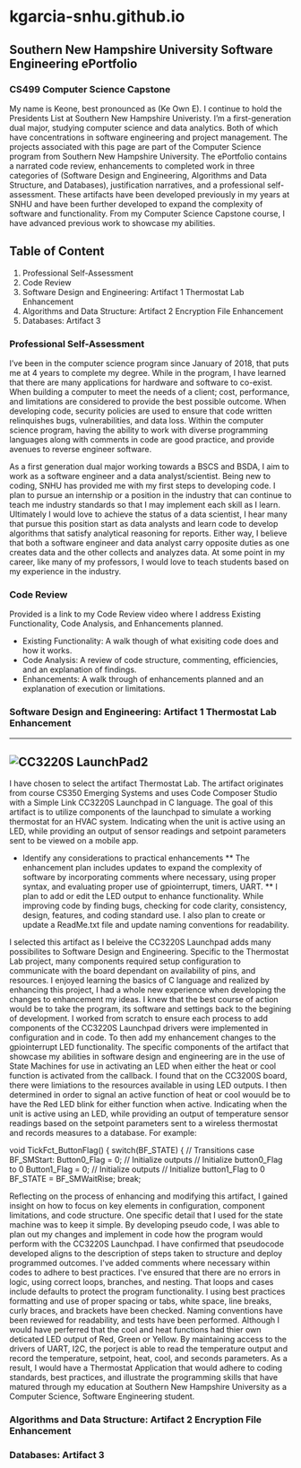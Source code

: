 # kgarcia-snhu.github.io

## Southern New Hampshire University Software Engineering ePortfolio

### CS499 Computer Science Capstone
My name is Keone, best pronounced as (Ke Own E). I continue to hold the Presidents List at Southern New Hampshire Univeristy. I’m a first-generation dual major, studying computer science and data analytics. Both of which have concentrations in software engineering and project management. The projects associated with this page are part of the Computer Science program from Southern New Hampshire University. The ePortfolio contains a narrated code review, enhancements to completed work in three categories of (Software Design and Engineering, Algorithms and Data Structure, and Databases), justification narratives, and a professional self-assessment. These artifacts have been developed previously in my years at SNHU and have been further developed to expand the complexity of software and functionality. From my Computer Science Capstone course, I have advanced previous work to showcase my abilities.  

## Table of Content
1. Professional Self-Assessment
2. Code Review
3. Software Design and Engineering: Artifact 1 Thermostat Lab Enhancement
4. Algorithms and Data Structure: Artifact 2 Encryption File Enhancement
5. Databases: Artifact 3 

### Professional Self-Assessment

I’ve been in the computer science program since January of 2018, that puts me at 4 years to complete my degree. While in the program, I have learned that there are many applications for hardware and software to co-exist. When building a computer to meet the needs of a client; cost, performance, and limitations are considered to provide the best possible outcome. When developing code, security policies are used to ensure that code written relinquishes bugs, vulnerabilities, and data loss. Within the computer science program, having the ability to work with diverse programming languages along with comments in code are good practice, and provide avenues to reverse engineer software.

As a first generation dual major working towards a BSCS and BSDA, I aim to work as a software engineer and a data analyst/scientist. Being new to coding, SNHU has provided me with my first steps to developing code. I plan to pursue an internship or a position in the industry that can continue to teach me industry standards so that I may implement each skill as I learn. Ultimately I would love to achieve the status of a data scientist, I hear many that pursue this position start as data analysts and learn code to develop algorithms that satisfy analytical reasoning for reports. Either way, I believe that both a software engineer and data analyst carry opposite duties as one creates data and the other collects and analyzes data. At some point in my career, like many of my professors, I would love to teach students based on my experience in the industry.

### Code Review

Provided is a link to my Code Review video where I address Existing Functionality, Code Analysis, and Enhancements planned.
* Existing Functionality: A walk though of what exisiting code does and how it works.
* Code Analysis: A review of code structure, commenting, efficiencies, and an explanation of findings.
* Enhancements: A walk through of enhancements planned and an explanation of execution or limitations.

### Software Design and Engineering: Artifact 1 Thermostat Lab Enhancement
--------------------------------------------------------------------------------
![CC3220S LaunchPad2](https://user-images.githubusercontent.com/79305154/151455474-1afa7d76-0b53-4522-8b75-0416d99671e1.JPG)
--------------------------------------------------------------------------------

I have chosen to select the artifact Thermostat Lab. The artifact originates from course CS350 Emerging Systems and uses Code Composer Studio with a Simple Link CC3220S Launchpad in C language. The goal of this artifact is to utilize components of the launchpad to simulate a working thermostat for an HVAC system. Indicating when the unit is active using an LED, while providing an output of sensor readings and setpoint parameters sent to be viewed on a mobile app.

* Identify any considerations to practical enhancements
** The enhancement plan includes updates to expand the complexity of software by incorporating comments where necessary, using proper syntax, and evaluating proper use of gpiointerrupt, timers, UART. 
** I plan to add or edit the LED output to enhance functionality. While improving code by finding bugs, checking for code clarity, consistency, design, features, and coding standard use. I also plan to create or update a ReadMe.txt file and update naming conventions for readability.

I selected this artifact as I beleive the CC3220S Launchpad adds many possibilites to Software Design and Engineering. Specific to the Thermostat Lab project, many components required setup configuration to communicate with the board dependant on availability of pins, and resources. I enjoyed learning the basics of C language and realized by enhancing this project, I had a whole new experience when developing the changes to enhancement my ideas. I knew that the best course of action would be to take the program, its software and settings back to the begining of development. I worked from scratch to ensure each process to add components of the CC3220S Launchpad drivers were implemented in configuration and in code. To then add my enhancement changes to the gpiointerrupt LED functionality. The specific components of the artifact that showcase my abilities in software design and engineering are in the use of State Machines for use in activating an LED when either the heat or cool function is activated from the callback. I found that on the CC3200S board, there were limiations to the resources available in using LED outputs. I then determined in order to signal an active function of heat or cool wouuld be to have the Red LED blink for either function when active. Indicating when the unit is active using an LED, while providing an output of temperature sensor readings based on the setpoint parameters sent to a wireless thermostat and records measures to a database. For example:   

void TickFct_ButtonFlag() {
    switch(BF_STATE) { // Transitions
        case BF_SMStart:
            Button0_Flag = 0; // Initialize outputs // Initialize button0_Flag to 0
            Button1_Flag = 0; // Initialize outputs // Initialize button1_Flag to 0
            BF_STATE = BF_SMWaitRise;
            break;
        


Reflecting on the process of enhancing and modifying this artifact, I gained insight on how to focus on key elements in configuration, component limitations, and code structure. One specific detail that I used for the state machine was to keep it simple. By developing pseudo code, I was able to plan out my changes and implement in code how the program would perform with the CC3220S Launchpad. I have confirmed that pseudocode developed aligns to the description of steps taken to structure and deploy programmed outcomes. I've added comments where necessary within codes to adhere to best practices. I've ensured that there are no errors in logic, using correct loops, branches, and nesting. That loops and cases include defaults to protect the program functionality. I using best practices formatting and use of proper spacing or tabs, white space, line breaks, curly braces, and brackets have been checked. Naming conventions have been reviewed for readability, and tests have been performed. Although I would have perferred that the cool and heat functions had thier own deticated LED output of Red, Green or Yellow. By maintaining access to the drivers of UART, I2C, the porject is able to read the temperature output and record the temperature, setpoint, heat, cool, and seconds parameters. As a result, I would have a Thermostat Application that would adhere to coding standards, best practices, and illustrate the programming skills that have matured through my education at Southern New Hampshire University as a Computer Science, Software Engineering student.


### Algorithms and Data Structure: Artifact 2 Encryption File Enhancement




### Databases: Artifact 3 

